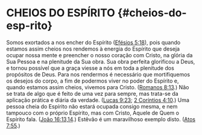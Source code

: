 # CHEIOS DO ESPÍRITO {#cheios-do-esp-rito}

Somos exortados a nos encher do Espírito ([Efésios 5:18](http://bibliaonline.com.br/acf/ef/5/18)), pois quando estamos assim cheios nos rendemos à energia do Espírito que deseja ocupar nossa mente e preencher o nosso coração com Cristo, na glória da Sua Pessoa e na plenitude da Sua obra. Sua obra perfeita glorificou a Deus, e tornou possível que a graça viesse a nós em toda a plenitude dos propósitos de Deus. Para nos rendermos é necessário que mortifiquemos os desejos do corpo, a fim de podermos viver no poder do Espírito e, quando estamos assim cheios, vivemos para Cristo. ([Romanos 8:13](http://bibliaonline.com.br/acf/rm/8/13).) Não se trata de algo que é feito de uma vez para sempre, mas trata-se da aplicação prática e diária da verdade. ([Lucas 9:23](http://bibliaonline.com.br/acf/lc/9/23); [2 Coríntios 4:10](http://bibliaonline.com.br/acf/2co/4/10).) Uma pessoa cheia do Espírito não estará ocupada consigo mesma, e nem tampouco com o próprio Espírito, mas com Cristo, Aquele de Quem o Espírito fala. ([João 16:13,14](http://bibliaonline.com.br/acf/jo/16/13,14).) Estêvão é um maravilhoso exemplo disto. ([Atos 7:55](http://bibliaonline.com.br/acf/atos/7/55).)